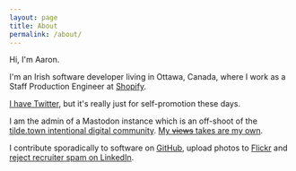 ```yaml
---
layout: page
title: About
permalink: /about/
---
```


Hi, I'm Aaron.

I'm an Irish software developer living in Ottawa, Canada, where I work as a Staff Production Engineer at <a href="https://www.shopify.com">Shopify</a>.

<a href="https://twitter.com/insom">I have Twitter</a>, but it's really just for self-promotion these days.

I am the admin of a Mastodon instance which is an off-shoot of the <a href="https://tilde.town">tilde.town intentional digital community</a>. <a href="https://tiny.tilde.website/@insom">My <strike>views</strike> takes are my own</a>.

I contribute sporadically to software on <a href="https://github.com/insom">GitHub</a>, upload photos to <a href="https://flickr.com/photos/insomnike">Flickr</a> and <a href="https://www.linkedin.com/in/aaronwbrady">reject recruiter spam on LinkedIn</a>.
